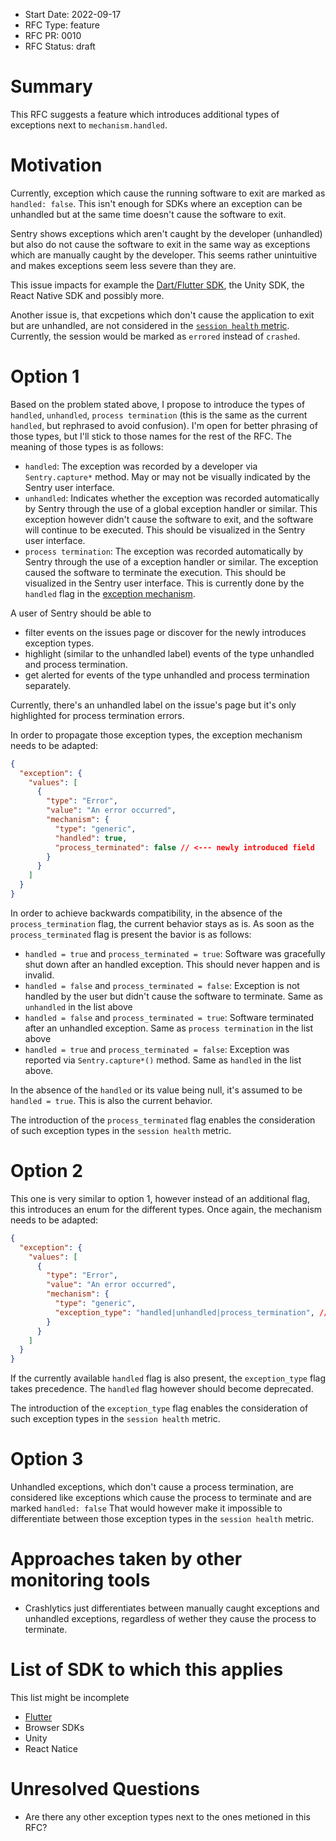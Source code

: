 * Start Date: 2022-09-17
* RFC Type: feature
* RFC PR: 0010
* RFC Status: draft

# Summary

This RFC suggests a feature which introduces additional types of exceptions next to `mechanism.handled`.

# Motivation

Currently, exception which cause the running software to exit are marked as `handled: false`. This isn't enough for SDKs where an exception can be unhandled but at the same time doesn't cause the software to exit.

Sentry shows exceptions which aren't caught by the developer (unhandled) but also do not cause the software to exit in the same way as exceptions which are manually caught by the developer. This seems rather unintuitive and makes exceptions seem less severe than they are.

This issue impacts for example the [Dart/Flutter SDK](https://github.com/getsentry/sentry-dart/issues/456), the Unity SDK, the React Native SDK and possibly more.

Another issue is, that excpetions which don't cause the application to exit but are unhandled, are not considered in the [`session health` metric](https://develop.sentry.dev/sdk/sessions/).
Currently, the session would be marked as `errored` instead of `crashed`.

# Option 1

Based on the problem stated above, I propose to introduce the types of `handled`, `unhandled`, `process termination` (this is the same as the current `handled`, but rephrased to avoid confusion). I'm open for better phrasing of those types, but I'll stick to those names for the rest of the RFC. The meaning of those types is as follows:

- `handled`: The exception was recorded by a developer via `Sentry.capture*` method. May or may not be visually indicated by the Sentry user interface.
- `unhandled`: Indicates whether the exception was recorded automatically by Sentry through the use of a global exception handler or similar. This exception however didn't cause the software to exit, and the software will continue to be executed. This should be visualized in the Sentry user interface.
- `process termination`: The exception was recorded automatically by Sentry through the use of a exception handler or similar. The exception caused the software to terminate the execution. This should be visualized in the Sentry user interface. This is currently done by the `handled` flag in the [exception mechanism](https://develop.sentry.dev/sdk/event-payloads/exception/#exception-mechanism).

A user of Sentry should be able to 

- filter events on the issues page or discover for the newly introduces exception types.
- highlight (similar to the unhandled label) events of the type unhandled and process termination.
- get alerted for events of the type unhandled and process termination separately.

Currently, there's an unhandled label on the issue's page but it's only highlighted for process termination errors.

In order to propagate those exception types, the exception mechanism needs to be adapted:

```json
{
  "exception": {
    "values": [
      {
        "type": "Error",
        "value": "An error occurred",
        "mechanism": {
          "type": "generic",
          "handled": true,
          "process_terminated": false // <--- newly introduced field
        }
      }
    ]
  }
}
```

In order to achieve backwards compatibility, in the absence of the `process_termination` flag, the current behavior stays as is.
As soon as the `process_terminated` flag is present the bavior is as follows:

- `handled = true` and `process_terminated = true`: Software was gracefully shut down after an handled exception. This should never happen and is invalid.
- `handled = false` and `process_terminated = false`: Exception is not handled by the user but didn't cause the software to terminate. Same as `unhandled` in the list above
- `handled = false` and `process_terminated = true`: Software terminated after an unhandled exception. Same as `process termination` in the list above
- `handled = true` and `process_terminated = false`: Exception was reported via `Sentry.capture*()` method. Same as `handled` in the list above.

In the absence of the `handled` or its value being null, it's assumed to be `handled = true`. This is also the current behavior.

The introduction of the `process_terminated` flag enables the consideration of such exception types in the `session health` metric.

# Option 2

This one is very similar to option 1, however instead of an additional flag, this introduces an enum for the different types.
Once again, the mechanism needs to be adapted:

```json
{
  "exception": {
    "values": [
      {
        "type": "Error",
        "value": "An error occurred",
        "mechanism": {
          "type": "generic",
          "exception_type": "handled|unhandled|process_termination", // <--- newly introduced field
        }
      }
    ]
  }
}
```

If the currently available `handled` flag is also present, the `exception_type` flag takes precedence. The `handled` flag however should become deprecated.

The introduction of the `exception_type` flag enables the consideration of such exception types in the `session health` metric.

# Option 3

Unhandled exceptions, which don't cause a process termination, are considered like exceptions which cause the process to terminate and are marked `handled: false`
That would however make it impossible to differentiate between those exception types in the `session health` metric.

# Approaches taken by other monitoring tools

- Crashlytics just differentiates between manually caught exceptions and unhandled exceptions, regardless of wether they cause the process to terminate.

# List of SDK to which this applies

This list might be incomplete

- [Flutter](https://github.com/getsentry/sentry-dart/issues/456)
- Browser SDKs
- Unity
- React Natice

# Unresolved Questions

- Are there any other exception types next to the ones metioned in this RFC?
